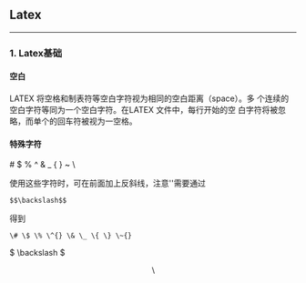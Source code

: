 ## Latex
---
### 1. Latex基础
#### 空白
LATEX 将空格和制表符等空白字符视为相同的空白距离（space）。多
个连续的空白字符等同为一个空白字符。在LATEX 文件中，每行开始的空
白字符将被忽略，而单个的回车符被视为一空格。
#### 特殊字符

\# $ % ^ & _ { } ~ \

使用这些字符时，可在前面加上反斜线，注意'\'需要通过

```
$$\backslash$$

```


得到

```
\# \$ \% \^{} \& \_ \{ \} \~{}
```

$
\backslash
$



$$\backslash$$

